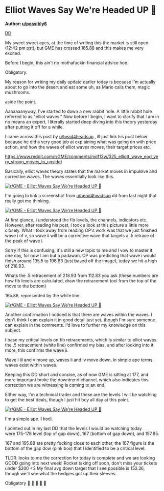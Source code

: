 Elliot Waves Say We're Headed UP 🚀
===================================

**Author: [u/possibly6](https://www.reddit.com/user/possibly6/)**

[DD](https://www.reddit.com/r/GME/search?q=flair_name%3A%22DD%22&restrict_sr=1)

My sweet sweet apes, at the time of writing this the market is still open (12:42 pm pst), but GME has crossed 165.88 and this makes me very excited.

Before I begin, this ain't no mothafuckin financial advice hoe.

Obligatory.

My reason for writing my daily update earlier today is because I'm actually about to go into the desert and eat some uh, as Mario calls them, magic mushrooms.

aside the point.

Aaaaaaanyway, I've started to down a new rabbit hole. A little rabbit hole referred to as "elliot waves." Now before I begin, I want to clarify that I am in no means an expert, I literally started deep diving into this theory yesterday after putting it off for a while.

I came across this post by [u/head4headsup](https://www.reddit.com/u/head4headsup/) , ill just link his post below because he did a very good job at explaining what was going on with price action, and how the waves of elliot waves moves, their target prices etc.

<https://www.reddit.com/r/GME/comments/mdf13w/325_elliott_wave_eod_very_strong_moves_to_upside/>

Basically, elliot waves theory states that the market moves in impulsive and corrective waves. The waves essentially look like this.

[![r/GME - Elliot Waves Say We're Headed UP 🚀](https://preview.redd.it/gwg3m659cfp61.png?width=1248&format=png&auto=webp&s=70d1804d93a5ae90004c7d001392ae88a65a58b2)](https://preview.redd.it/gwg3m659cfp61.png?width=1248&format=png&auto=webp&s=70d1804d93a5ae90004c7d001392ae88a65a58b2)

I'm going to link a screenshot from [u/head4headsup](https://www.reddit.com/u/head4headsup/) dd from last night that really got me thinking.

[![r/GME - Elliot Waves Say We're Headed UP 🚀](https://preview.redd.it/iitupdpccfp61.png?width=2870&format=png&auto=webp&s=5767da2af18e50a2611a359ee63ffadac59e839a)](https://preview.redd.it/iitupdpccfp61.png?width=2870&format=png&auto=webp&s=5767da2af18e50a2611a359ee63ffadac59e839a)

At first glance, i understood the fib levels, the channels, indicators etc. However, after reading his post, I took a look at this picture a little more closely. What I took away from reading OP's work was that we just finished wave i of v, so wave ii will be a corrective wave that targets a .5 retrace of the peak of wave i.

Sorry if this is confusing, it's still a new topic to me and I vow to master it one day, for now I am but a padawan. OP was predicting that wave i would finish around 195.5 to 198.63 (just based off the image), today we hit a high of 218.93.

Whats the .5 retracement of 218.93 from 112.83 you ask (these numbers are how fib levels are calculated, draw the retracement tool from the top of the move to the bottom)

165.88, represented by the white line.

[![r/GME - Elliot Waves Say We're Headed UP 🚀](https://preview.redd.it/hweswk3rdfp61.png?width=2826&format=png&auto=webp&s=2e35eccadfb9bf3fdef2fa75e1f4e944dc121c6c)](https://preview.redd.it/hweswk3rdfp61.png?width=2826&format=png&auto=webp&s=2e35eccadfb9bf3fdef2fa75e1f4e944dc121c6c)

Another confirmation I noticed is that there are waves within the waves. I don't think I can explain it in good detail just yet, though I'm sure someone can explain in the comments. I'd love to further my knowledge on this subject.

I base my critical levels on fib retracements, which is similar to elliot waves. the .5 retracement (white line) confirmed my bias, and after looking into it more, this confirms the wave ii.

Wave i iii and v move up, waves ii and iv move down. in simple ape terms. waves exist within waves.

Keeping this DD short and concise, as of now GME is sitting at 177, and more important broke the downtrend channel, which also indicates this correction we are witnessing is coming to an end.

Either way, I'm a technical trader and these are the levels I will be watching to get the best deals, though I just hit buy all day at this point.

[![r/GME - Elliot Waves Say We're Headed UP 🚀](https://preview.redd.it/0olru34uffp61.png?width=956&format=png&auto=webp&s=2548a261817877dd60c58b45d5e9e5b681f07b00)](https://preview.redd.it/0olru34uffp61.png?width=956&format=png&auto=webp&s=2548a261817877dd60c58b45d5e9e5b681f07b00)

I'm a simple ape. I hodl.

I pointed out in my last DD that the levels I would be watching today were 175-178 level (top of gap down), 167 (bottom of gap down), and 157.85.

167 and 165.88 are pretty fucking close to each other, the 167 figure is the bottom of the gap dow (pink box) that I identified to be a critical level.

TLDR: looks to me the correction for today is complete and we are looking GOOD going into next week! Rocket taking off soon, don't miss your tickets under $200 <3 My final avg down target that I see possible is 153.36, though we'll see what the hedgies got up their sleeves.

Obligatory 🚀 🚀 🚀 🚀 🚀
